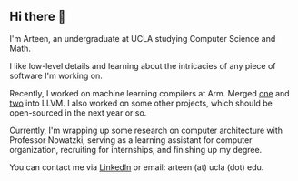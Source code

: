 ## Hi there 👋

I'm Arteen, an undergraduate at UCLA studying Computer Science and Math.

I like low-level details and learning about the intricacies of any piece of software I'm working on.

Recently, I worked on machine learning compilers at Arm. Merged [one](https://github.com/llvm/llvm-project/pull/108260) and [two](https://github.com/llvm/llvm-project/pull/108133) into LLVM. I also worked on some other projects, which should be open-sourced in the next year or so.

Currently, I'm wrapping up some research on computer architecture with Professor Nowatzki, serving as a learning assistant for computer organization, recruiting for internships, and finishing up my degree.

You can contact me via [LinkedIn](https://www.linkedin.com/in/arteen/) or email: arteen (at) ucla (dot) edu.
